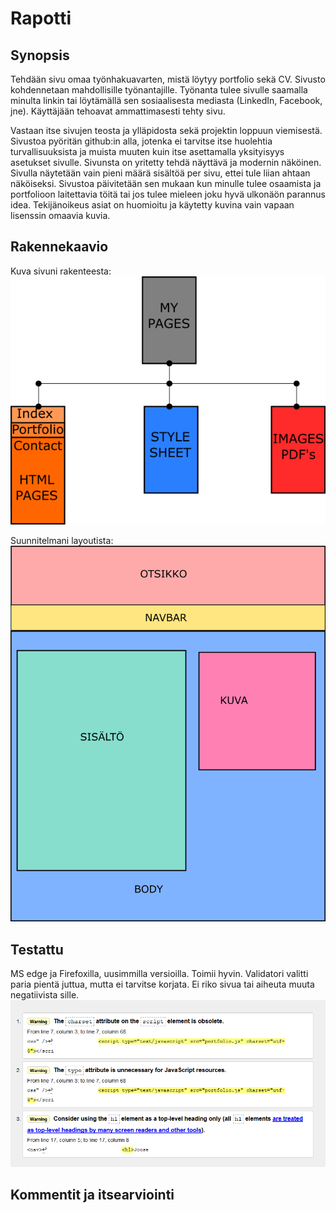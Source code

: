 # Rapotti
## Synopsis
Tehdään sivu omaa työnhakuavarten, mistä löytyy portfolio sekä CV. Sivusto kohdennetaan mahdollisille työnantajille. Työnanta tulee sivulle saamalla minulta linkin tai löytämällä sen sosiaalisesta mediasta (LinkedIn, Facebook, jne). Käyttäjään tehoavat ammattimasesti tehty sivu.

Vastaan itse sivujen teosta ja ylläpidosta sekä projektin loppuun viemisestä. Sivustoa pyöritän github:in alla, jotenka ei tarvitse itse huolehtia turvallisuuksista ja muista muuten kuin itse asettamalla yksityisyys asetukset sivulle. Sivunsta on yritetty tehdä näyttävä ja modernin näköinen. Sivulla näytetään vain pieni määrä sisältöä per sivu, ettei tule liian ahtaan näköiseksi. Sivustoa päivitetään sen mukaan kun minulle tulee osaamista ja portfolioon laitettavia töitä tai jos tulee mieleen joku hyvä ulkonäön parannus idea. Tekijänoikeus asiat on huomioitu ja käytetty kuvina vain vapaan lisenssin omaavia kuvia.

## Rakennekaavio
Kuva sivuni rakenteesta:
![rakenne](/images/rakenne.PNG)

Suunnitelmani layoutista:
![Layout](/images/Layout.PNG)

## Testattu
MS edge ja Firefoxilla, uusimmilla versioilla. Toimii hyvin. Validatori valitti paria pientä juttua, mutta ei tarvitse korjata. Ei riko sivua tai aiheuta muuta negatiivista sille.
![Validator](/images/validator.PNG)

## Kommentit ja itsearviointi
